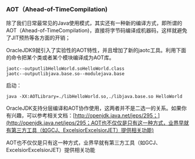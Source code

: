 ### AOT（Ahead-of-TimeCompilation\)

除了我们日常最常见的Java使用模式，其实还有一种新的编译方式，即所谓的AOT（Ahead-of-TimeCompilation\)，直接将字节码编译成机器码，这样就避免了JIT预热等各方面的开销；

OracleJDK9就引入了实验性的AOT特性，并且增加了新的jaotc工具。利用下面的命令把某个类或者某个模块编译成为AOT库。

```
jaotc--outputlibHelloWorld.soHelloWorld.class
jaotc--outputlibjava.base.so--modulejava.base
```

启动：

```
java -XX:AOTLibrary=./libHelloWorld.so,./libjava.base.so HelloWorld
```

OracleJDK支持分层编译和AOT协作使用，这两者并不是二选一的关系。如果你有兴趣，可以参考相关文档：[http://openjdk.java.net/jeps/295；](http://openjdk.java.net/jeps/295；AOT也不仅仅是只有这一种方式，业界早就有第三方工具（如GCJ、ExcelsiorExcelsiorJET）提供相关功能)

AOT也不仅仅是只有这一种方式，业界早就有第三方工具（如GCJ、ExcelsiorExcelsiorJET）提供相关功能

